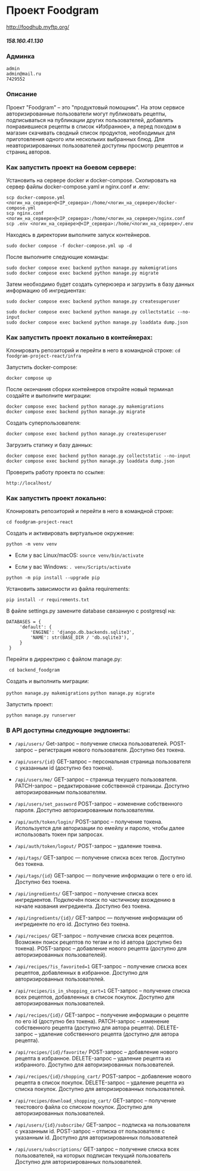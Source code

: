 # Проект Foodgram
http://foodhub.myftp.org/
##### 158.160.41.130


### Админка
```
admin
admin@mail.ru
7429552
```

### Описание
Проект "Foodgram" – это "продуктовый помощник". На этом сервисе авторизированные пользователи могут публиковать рецепты, подписываться на публикации других пользователей, добавлять понравившиеся рецепты в список «Избранное», а перед походом в магазин скачивать сводный список продуктов, необходимых для приготовления одного или нескольких выбранных блюд. Для неавторизированных пользователей доступны просмотр рецептов и страниц авторов. 

### Как запустить проект на боевом сервере:

Установить на сервере docker и docker-compose. Скопировать на сервер файлы docker-compose.yaml и nginx.conf и .env:

```
scp docker-compose.yml <логин_на_сервере>@<IP_сервера>:/home/<логин_на_сервере>/docker-compose.yml
scp nginx.conf <логин_на_сервере>@<IP_сервера>:/home/<логин_на_сервере>/nginx.conf
scp .env <логин_на_сервере>@<IP_сервера>:/home/<логин_на_сервере>/.env
```
Находясь в директории выполните запуск контейнеров.

```
sudo docker compose -f docker-compose.yml up -d

```
После выполните следующие команды:

```
sudo docker compose exec backend python manage.py makemigrations
sudo docker compose exec backend python manage.py migrate

```


Затем необходимо будет создать суперюзера и загрузить в базу данных информацию об ингредиентах:

```
sudo docker compose exec backend python manage.py createsuperuser

```
```
sudo docker compose exec backend python manage.py collectstatic --no-input 
sudo docker compose exec backend python manage.py loaddata dump.json

```
### Как запустить проект локально в контейнерах:

Клонировать репозиторий и перейти в него в командной строке:
``` cd foodgram-project-react/infra ```

Запустить docker-compose:

```
docker compose up

```

После окончания сборки контейнеров откройте новый терминал создайте и выполните миграции:

```
docker compose exec backend python manage.py makemigrations
docker compose exec backend python manage.py migrate

```

Создать суперпользователя:

```
docker compose exec backend python manage.py createsuperuser

```

Загрузить статику и базу данных:

```
docker compose exec backend python manage.py collectstatic --no-input
docker compose exec backend python manage.py loaddata dump.json

```

Проверить работу проекта по ссылке:

```
http://localhost/
```
### Как запустить проект локально:

Клонировать репозиторий и перейти в него в командной строке:

``` cd foodgram-project-react ``` 

Создать и активировать виртуальное окружение:

``` python -m venv venv ``` 

* Если у вас Linux/macOS:
    ``` source venv/bin/activate ``` 

* Если у вас Windows:
    ``` . venv/Scripts/activate ```
    
``` python -m pip install --upgrade pip ``` 

Установить зависимости из файла requirements:

``` pip install -r requirements.txt ```

В файле settings.py замените database связанную с postgresql на:

```
DATABASES = {
     'default': {
         'ENGINE': 'django.db.backends.sqlite3',
         'NAME': str(BASE_DIR / 'db.sqlite3'),
     }
 }
```

Перейти в дирректрию с файлом manage.py:

 ``` cd backend_foodgram```

Создать и выполнить миграции:

``` python manage.py makemigrations ```
``` python manage.py migrate ``` 

Запустить проект:

``` python manage.py runserver ``` 

### В API доступны следующие эндпоинты:

* ```/api/users/```  Get-запрос – получение списка пользователей. POST-запрос – регистрация нового пользователя. Доступно без токена.

* ```/api/users/{id}``` GET-запрос – персональная страница пользователя с указанным id (доступно без токена).

* ```/api/users/me/``` GET-запрос – страница текущего пользователя. PATCH-запрос – редактирование собственной страницы. Доступно авторизированным пользователям. 

* ```/api/users/set_password``` POST-запрос – изменение собственного пароля. Доступно авторизированным пользователям. 

* ```/api/auth/token/login/``` POST-запрос – получение токена. Используется для авторизации по емейлу и паролю, чтобы далее использовать токен при запросах.

* ```/api/auth/token/logout/``` POST-запрос – удаление токена. 

* ```/api/tags/``` GET-запрос — получение списка всех тегов. Доступно без токена.

* ```/api/tags/{id}``` GET-запрос — получение информации о теге о его id. Доступно без токена. 

* ```/api/ingredients/``` GET-запрос – получение списка всех ингредиентов. Подключён поиск по частичному вхождению в начале названия ингредиента. Доступно без токена. 

* ```/api/ingredients/{id}/``` GET-запрос — получение информации об ингредиенте по его id. Доступно без токена. 

* ```/api/recipes/``` GET-запрос – получение списка всех рецептов. Возможен поиск рецептов по тегам и по id автора (доступно без токена). POST-запрос – добавление нового рецепта (доступно для авторизированных пользователей).

* ```/api/recipes/?is_favorited=1``` GET-запрос – получение списка всех рецептов, добавленных в избранное. Доступно для авторизированных пользователей. 

* ```/api/recipes/is_in_shopping_cart=1``` GET-запрос – получение списка всех рецептов, добавленных в список покупок. Доступно для авторизированных пользователей. 

* ```/api/recipes/{id}/``` GET-запрос – получение информации о рецепте по его id (доступно без токена). PATCH-запрос – изменение собственного рецепта (доступно для автора рецепта). DELETE-запрос – удаление собственного рецепта (доступно для автора рецепта).

* ```/api/recipes/{id}/favorite/``` POST-запрос – добавление нового рецепта в избранное. DELETE-запрос – удаление рецепта из избранного. Доступно для авторизированных пользователей. 

* ```/api/recipes/{id}/shopping_cart/``` POST-запрос – добавление нового рецепта в список покупок. DELETE-запрос – удаление рецепта из списка покупок. Доступно для авторизированных пользователей. 

* ```/api/recipes/download_shopping_cart/``` GET-запрос – получение текстового файла со списком покупок. Доступно для авторизированных пользователей. 

* ```/api/users/{id}/subscribe/``` GET-запрос – подписка на пользователя с указанным id. POST-запрос – отписка от пользователя с указанным id. Доступно для авторизированных пользователей

* ```/api/users/subscriptions/``` GET-запрос – получение списка всех пользователей, на которых подписан текущий пользователь Доступно для авторизированных пользователей. 
